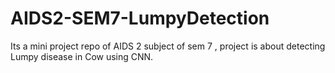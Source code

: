 # AIDS2-SEM7-LumpyDetection
Its a mini project repo of AIDS 2 subject of sem 7 , project is about detecting Lumpy disease in Cow using CNN.
